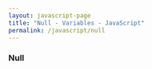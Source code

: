 ```yaml
---
layout: javascript-page
title: "Null - Variables - JavaScript"
permalink: /javascript/null
---
```


### Null
